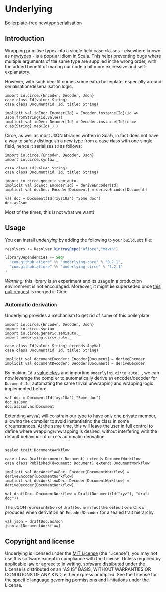 # Underlying

Boilerplate-free newtype serialisation

## Introduction

Wrapping primitive types into a single field case classes - elsewhere known as [newtypes](https://wiki.haskell.org/Newtype) -
is a popular idiom in Scala. This helps preventing bugs where multiple arguments
of the same type are supplied in the wrong order, with the added benefit of
making our code a bit more expressive and self-explanatory.

However, with such benefit comes some extra boilerplate, especially around 
serialisation/deserialisation logic.

```tut:silent
import io.circe.{Encoder, Decoder, Json}
case class Id(value: String)
case class Document(id: Id, title: String)

implicit val idEnc: Encoder[Id] = Encoder.instance[Id](id => Json.fromString(id.value))
implicit val idDec: Decoder[Id] = Decoder.instance[Id](c => c.as[String].map(Id(_)))
```

Circe, as well as most JSON libraries written in Scala, in fact does not have a way to safely distinguish a
new type from a case class with one single field, hence it serialises `Id` as 
follows:

```tut:invisible
import io.circe.{Encoder, Decoder, Json}
import io.circe.syntax._

case class Id(value: String)
case class Document(id: Id, title: String)
```
```tut:silent
import io.circe.generic.semiauto._
implicit val idEnc: Encoder[Id] = deriveEncoder[Id]
implicit val docDec: Encoder[Document] = deriveEncoder[Document]
```
```tut
val doc = Document(Id("xyz18a"),"Some doc")
doc.asJson 
```

Most of the times, this is not what we want!

## Usage

You can install _underlying_ by adding the following to your `build.sbt` file:

```scala
resolvers += Resolver.bintrayRepo("afiore","maven")

libraryDependencies += Seq(
  "com.github.afiore" %% "underlying-core" % "0.2.1",
  "com.github.afiore" %% "underlying-circe" % "0.2.1"
)
```

*Warning:* this library is an experiment and its usage in a production environment
is not encouraged. Moreover, it might be superseded once [this pull request](https://github.com/circe/circe/issues/469) is merged
in Circe

### Automatic derivation

Underlying provides a mechanism to get rid of some of this boilerplate:

```tut:silent
import io.circe.{Encoder, Decoder, Json}
import io.circe.syntax._
import io.circe.generic.semiauto._
import underlying.circe.auto._

case class Id(value: String) extends AnyVal
case class Document(id: Id, title: String)

implicit val documentEncoder: Encoder[Document] = deriveEncoder
implicit val documentDecoder: Decoder[Document] = deriveDecoder
```

By making `Id` a [value class](https://docs.scala-lang.org/overviews/core/value-classes.html) and importing `underlying.circe.auto._`, 
we can now leverage the compiler to automatically derive an encoder/decoder for 
`Document.Id`, automating the same trivial unwrapping and wrapping logic implemented 
before.

```tut
val doc = Document(Id("xyz18a"),"Some doc")
doc.asJson 
doc.asJson.as[Document]
```

Extending `AnyVal` will constrain our type to have only one private member, allowing 
the compiler to avoid instantiating the class in some circumstances. At the same time,
this will leave the user in full control to define where wrapping/unwrapping is desired,
without interfering with the default behaviour of circe's automatic derivation.

```tut:silent

sealed trait DocumentWorkflow

case class Draft(document: Document) extends DocumentWorkflow
case class Published(document: Document) extends DocumentWorkflow

implicit val docWorkflowEnc: Encoder[DocumentWorkflow] = deriveEncoder[DocumentWorkflow]
implicit val docWorkflowDec: Decoder[DocumentWorkflow] = deriveDecoder[DocumentWorkflow]

val draftDoc: DocumentWorkflow = Draft(Document(Id("xyz"), "draft doc"))
```

The JSON representation of `draftDoc` is in fact the default one Circe produces when
derivation an `Encoder`/`Decoder` for a sealed trait hierarchy.

```tut
val json = draftDoc.asJson
json.as[DocumentWorkflow]
```

## Copyright and license

Underlying is licensed under the [MIT License](https://opensource.org/licenses/MIT) (the “License”); you may not use this software except in compliance with the License.
Unless required by applicable law or agreed to in writing, software distributed under the License is distributed on an “AS IS” BASIS, WITHOUT WARRANTIES OR CONDITIONS OF ANY KIND, either express or implied. See the License for the specific language governing permissions and limitations under the License.
